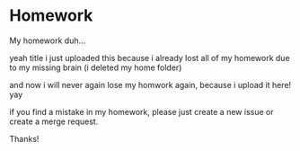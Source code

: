 # Homework
My homework duh... 

yeah title i just uploaded this because i already lost all of my homework due to my missing brain (i deleted my home folder)

and now i will never again lose my homwork again, because i upload it here! yay

if you find a mistake in my homework, please just create a new issue or create a merge request.

Thanks!
